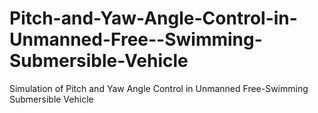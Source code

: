 # Pitch-and-Yaw-Angle-Control-in-Unmanned-Free--Swimming-Submersible-Vehicle
Simulation of Pitch and Yaw Angle Control in Unmanned Free-Swimming Submersible Vehicle
